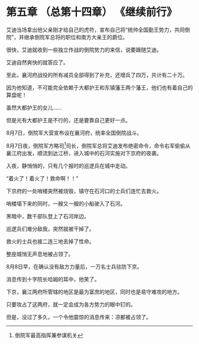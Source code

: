 # 第五章 （总第十四章）  《继续前行》

艾迪当场拿出他父亲刚才给自己的虎符，宣布自己将“统帅全国勤王势力，共同倒院”，并继承倒院军总将的职位和南方大亲王的爵位。

很快，艾迪就收到一些独立作战的倒院势力的来信，说要跟随艾迪。

艾迪自然爽快的就答应了。

至此，襄河府战役的所有减员全部得到了补充，还增兵了四万，共计有二十万。

因为他知道，不可能完全依赖于大都护王和东镇藩王两个藩王，他们也有着自己的算盘呢！

虽然大都护王的女儿……

但是光有大都护王是不行的，还是要靠自己更好一点。

8月7日，倒院军大营宣布设在襄河府，统率全国倒院战斗。

8月7日夜，倒院军方略司[^3]司长，倒院军总将艾迪发布绝密命令，命令右军偷偷从襄江府出发，顺流到达江桥，进入城中的石河实施对下京府的夜袭。

入夜，静悄悄的，只有几个报时的巡逻兵在城中走动。

“着火了！着火了！救命啊！！”

下京府的一处哨楼突然被烧毁，镇守在石河口的士兵们连忙去救火。

哨楼塌下来的同时，一艘又一艘的小船驶入了石河。

黑暗中，数千部队登上了石河岸边。

巡逻兵们难分敌我，突然就被干掉了。

救火的士兵也接二连三地丢掉了性命。

整座城悄无声息地被占领了。

8月8日早，在确认没有敌方力量后，一万名士兵驻防下京。

消息传到十字院长哈姆的耳中，他笑了。

下京，襄江两府所管辖的地区是最为富庶的地区，同时也是易守难攻的地方。

只要攻占了这两府，就一定会成为各方势力的眼中钉的。

但是，没过了多久，一个令他震惊的消息传来：凉都被占领了。

[^3]: 倒院军最高指挥兼参谋机关